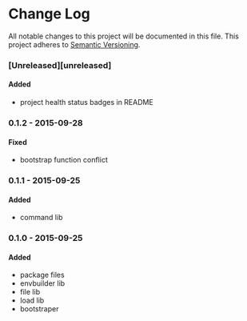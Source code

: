 # Change Log
All notable changes to this project will be documented in this file.
This project adheres to [Semantic Versioning](http://semver.org/).

### [Unreleased][unreleased]

#### Added
- project health status badges in README

### 0.1.2 - 2015-09-28
#### Fixed
- bootstrap function conflict

### 0.1.1 - 2015-09-25
#### Added
- command lib

### 0.1.0 - 2015-09-25
#### Added
- package files
- envbuilder lib
- file lib
- load lib
- bootstraper